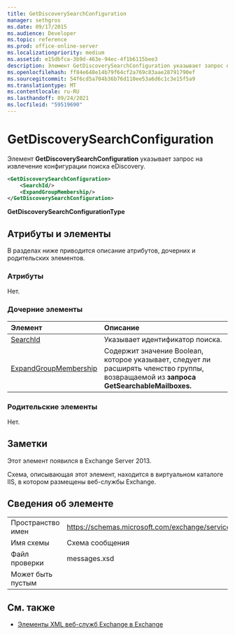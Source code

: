 ```yaml
---
title: GetDiscoverySearchConfiguration
manager: sethgros
ms.date: 09/17/2015
ms.audience: Developer
ms.topic: reference
ms.prod: office-online-server
ms.localizationpriority: medium
ms.assetid: e15dbfca-3b9d-463e-94ec-4f1b6115bee3
description: Элемент GetDiscoverySearchConfiguration указывает запрос на извлечение конфигурации поиска eDiscovery.
ms.openlocfilehash: ff84e648e14b79f64cf2a769c83aae28791790ef
ms.sourcegitcommit: 54f6cd5a704b36b76d110ee53a6d6c1c3e15f5a9
ms.translationtype: MT
ms.contentlocale: ru-RU
ms.lasthandoff: 09/24/2021
ms.locfileid: "59519690"
---
```

# <a name="getdiscoverysearchconfiguration"></a>GetDiscoverySearchConfiguration

Элемент **GetDiscoverySearchConfiguration** указывает запрос на извлечение конфигурации поиска eDiscovery. 
  
```XML
<GetDiscoverySearchConfiguration>
    <SearchId/>
    <ExpandGroupMembership/>
</GetDiscoverySearchConfiguration>
```

 **GetDiscoverySearchConfigurationType**
## <a name="attributes-and-elements"></a>Атрибуты и элементы

В разделах ниже приводится описание атрибутов, дочерних и родительских элементов.
  
### <a name="attributes"></a>Атрибуты

Нет.
  
### <a name="child-elements"></a>Дочерние элементы

|**Элемент**|**Описание**|
|:-----|:-----|
|[SearchId](searchid.md) <br/> |Указывает идентификатор поиска.  <br/> |
|[ExpandGroupMembership](expandgroupmembership.md) <br/> |Содержит значение Boolean, которое указывает, следует ли расширять членство группы, возвращаемой из **запроса GetSearchableMailboxes.**  <br/> |
   
### <a name="parent-elements"></a>Родительские элементы

Нет.
  
## <a name="remarks"></a>Заметки

Этот элемент появился в Exchange Server 2013.
  
Схема, описывающая этот элемент, находится в виртуальном каталоге IIS, в котором размещены веб-службы Exchange.
  
## <a name="element-information"></a>Сведения об элементе

|||
|:-----|:-----|
|Пространство имен  <br/> |https://schemas.microsoft.com/exchange/services/2006/messages  <br/> |
|Имя схемы  <br/> |Схема сообщения  <br/> |
|Файл проверки  <br/> |messages.xsd  <br/> |
|Может быть пустым  <br/> ||
   
## <a name="see-also"></a>См. также



- [Элементы XML веб-служб Exchange в Exchange](ews-xml-elements-in-exchange.md)

